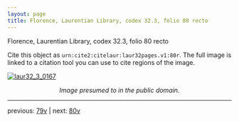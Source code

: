 ```yaml
---
layout: page
title: Florence, Laurentian Library, codex 32.3, folio 80 recto
---
```


Florence, Laurentian Library, codex 32.3, folio 80 recto

Cite this object as `urn:cite2:citelaur:laur32pages.v1:80r`.  The full image is linked to a citation tool you can use to cite regions of the image.

[![laur32_3_0167](http://www.homermultitext.org/iipsrv?IIIF=/project/homer/pyramidal/deepzoom/citelaur/laur32imgs/v1/laur32_3_0167.tif/full/800,/0/default.jpg)](http://www.homermultitext.org/ict2/?urn=urn:cite2:citelaur:laur32imgs.v1:laur32_3_0167) 

<p style="text-align: center; font-style: italic;">Image presumed to in the public domain.</p>

---

previous: [79v](../79v/) | next: [80v](../80v/)